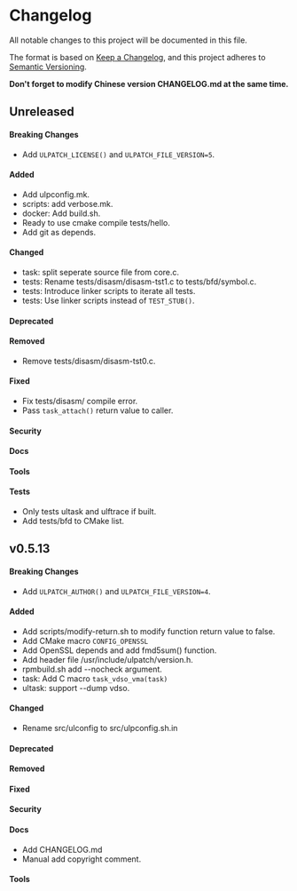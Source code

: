 # Changelog

All notable changes to this project will be documented in this file.

The format is based on [Keep a Changelog](https://keepachangelog.com/en/1.0.0/),
and this project adheres to
[Semantic Versioning](https://semver.org/spec/v2.0.0.html).

**Don't forget to modify Chinese version CHANGELOG.md at the same time.**


## Unreleased

#### Breaking Changes
- Add `ULPATCH_LICENSE()` and `ULPATCH_FILE_VERSION=5`.
#### Added
- Add ulpconfig.mk.
- scripts: add verbose.mk.
- docker: Add build.sh.
- Ready to use cmake compile tests/hello.
- Add git as depends.
#### Changed
- task: split seperate source file from core.c.
- tests: Rename tests/disasm/disasm-tst1.c to tests/bfd/symbol.c.
- tests: Introduce linker scripts to iterate all tests.
- tests: Use linker scripts instead of `TEST_STUB()`.
#### Deprecated
#### Removed
- Remove tests/disasm/disasm-tst0.c.
#### Fixed
- Fix tests/disasm/ compile error.
- Pass `task_attach()` return value to caller.
#### Security
#### Docs
#### Tools
#### Tests
- Only tests ultask and ulftrace if built.
- Add tests/bfd to CMake list.


## v0.5.13

#### Breaking Changes
- Add `ULPATCH_AUTHOR()` and `ULPATCH_FILE_VERSION=4`.
#### Added
- Add scripts/modify-return.sh to modify function return value to false.
- Add CMake macro `CONFIG_OPENSSL`
- Add OpenSSL depends and add fmd5sum() function.
- Add header file /usr/include/ulpatch/version.h.
- rpmbuild.sh add --nocheck argument.
- task: Add C macro `task_vdso_vma(task)`
- ultask: support --dump vdso.
#### Changed
- Rename src/ulconfig to src/ulpconfig.sh.in
#### Deprecated
#### Removed
#### Fixed
#### Security
#### Docs
- Add CHANGELOG.md
- Manual add copyright comment.
#### Tools

